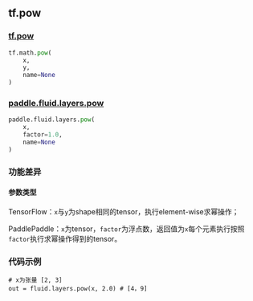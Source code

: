 ## tf.pow

### [tf.pow](https://www.tensorflow.org/versions/r1.13/api_docs/python/tf/math/pow)

```python
tf.math.pow(
    x,
    y,
    name=None
)
```

### [paddle.fluid.layers.pow](http://paddlepaddle.org/documentation/docs/zh/1.4/api_cn/layers_cn.html#pow)

```python
paddle.fluid.layers.pow(
    x, 
    factor=1.0, 
    name=None
)
```

### 功能差异

#### 参数类型

TensorFlow：`x`与`y`为shape相同的tensor，执行element-wise求幂操作；  

PaddlePaddle：`x`为tensor，`factor`为浮点数，返回值为`x`每个元素执行按照`factor`执行求幂操作得到的tensor。

### 代码示例
```
# x为张量 [2, 3]
out = fluid.layers.pow(x, 2.0) # [4，9]

```